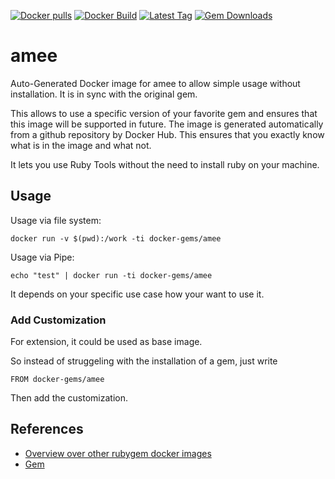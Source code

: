 [![Docker pulls](https://img.shields.io/docker/pulls/rubygem/amee.svg)](https://hub.docker.com/r/rubygem/amee/)
[![Docker Build](https://img.shields.io/docker/automated/rubygem/amee.svg)](https://hub.docker.com/r/rubygem/amee/)
[![Latest Tag](https://img.shields.io/github/tag/docker-rubygem/amee.svg)](https://hub.docker.com/r/rubygem/amee/)
[![Gem Downloads](https://img.shields.io/gem/dt/amee.svg)](https://rubygems.org/gems/amee/)
# amee

Auto-Generated Docker image for amee to allow simple usage without installation.
It is in sync with the original gem.

This allows to use a specific version of your favorite gem and ensures that this image will be supported in future.
The image is generated automatically from a github repository by Docker Hub.
This ensures that you exactly know what is in the image and what not.

It lets you use Ruby Tools without the need to install ruby on your machine.

## Usage

Usage via file system:

`docker run -v $(pwd):/work -ti docker-gems/amee`

Usage via Pipe:

`echo "test" | docker run -ti docker-gems/amee`

It depends on your specific use case how your want to use it.

### Add Customization

For extension, it could be used as base image.

So instead of struggeling with the installation of a gem, just write

`FROM docker-gems/amee`

Then add the customization.

## References

 - [Overview over other rubygem docker images](https://github.com/thinkbot/docker-rubygem)
 - [Gem](https://rubygems.org/gems/amee/)
